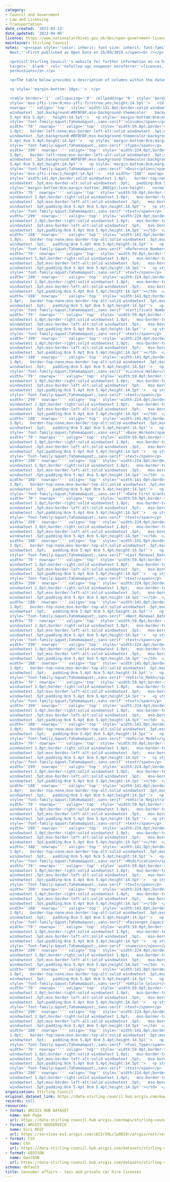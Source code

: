 ```yaml
---
category:
- Council and Government
- Law and Licensing
- Transportation
date_created: '2023-03-13'
date_updated: '2023-04-05'
license: https://www.nationalarchives.gov.uk/doc/open-government-licence/version/3/
maintainer: Stirling Council
notes: '<p><span style=''color: inherit; font-size: inherit; font-family: var(--fontsBaseFamily),Avenir
  Next;''>First published as Open Data on 25/09/2019.</span><br /></p>

  <p>Visit Stirling Council''s website for further information on <a href=''https://www.stirling.gov.uk/business-and-licences/licences-permits-and-permissions/''
  target=''_blank'' rel=''nofollow ugc noopener noreferrer''>licences, permits and
  permissions</a>.</p>

  <p>The table below provides a description of columns within the dataset.<br /></p>

  <p style=''margin-bottom: 10px;''>  </p>

  <table border=''1'' cellspacing=''0'' cellpadding=''0'' style=''border: none;''>  <tbody><tr
  style=''mso-yfti-irow:0;mso-yfti-firstrow:yes;height:14.5pt''>   <td width=''188''
  nowrap='''' valign=''top'' style=''width:141.0pt;border:solid windowtext 1.0pt;   mso-border-alt:solid
  windowtext .5pt;background:#BFBFBF;mso-background-themecolor:   background1;mso-background-themeshade:191;padding:0cm
  5.4pt 0cm 5.4pt;   height:14.5pt''>   <p style=''margin-bottom:0cm;margin-bottom:.0001pt;line-height:   normal''><span
  style=''font-family:&quot;Tahoma&quot;,sans-serif''>Column</span></p>   </td>   <td
  width=''79'' nowrap='''' valign=''top'' style=''width:59.0pt;border:solid windowtext
  1.0pt;   border-left:none;mso-border-left-alt:solid windowtext .5pt;mso-border-alt:   solid
  windowtext .5pt;background:#BFBFBF;mso-background-themecolor:background1;   mso-background-themeshade:191;padding:0cm
  5.4pt 0cm 5.4pt;height:14.5pt''>   <p style=''margin-bottom:0cm;margin-bottom:.0001pt;line-height:   normal''><span
  style=''font-family:&quot;Tahoma&quot;,sans-serif''>Type</span></p>   </td>   <td
  width=''299'' nowrap='''' valign=''top'' style=''width:224.0pt;border:solid windowtext
  1.0pt;   border-left:none;mso-border-left-alt:solid windowtext .5pt;mso-border-alt:   solid
  windowtext .5pt;background:#BFBFBF;mso-background-themecolor:background1;   mso-background-themeshade:191;padding:0cm
  5.4pt 0cm 5.4pt;height:14.5pt''>   <p style=''margin-bottom:0cm;margin-bottom:.0001pt;line-height:   normal''><span
  style=''font-family:&quot;Tahoma&quot;,sans-serif''>Description</span></p>   </td>  </tr>  <tr
  style=''mso-yfti-irow:1;height:14.5pt''>   <td width=''188'' nowrap='''' valign=''top''
  style=''width:141.0pt;border:solid windowtext 1.0pt;   border-top:none;mso-border-top-alt:solid
  windowtext .5pt;mso-border-alt:solid windowtext .5pt;   padding:0cm 5.4pt 0cm 5.4pt;height:14.5pt''>   <p
  style=''margin-bottom:0cm;margin-bottom:.0001pt;line-height:   normal''><span style=''font-family:&quot;Tahoma&quot;,sans-serif''>Licence_Type</span></p>   </td>   <td
  width=''79'' nowrap='''' valign=''top'' style=''width:59.0pt;border-top:none;   border-left:none;border-bottom:solid
  windowtext 1.0pt;border-right:solid windowtext 1.0pt;   mso-border-top-alt:solid
  windowtext .5pt;mso-border-left-alt:solid windowtext .5pt;   mso-border-alt:solid
  windowtext .5pt;padding:0cm 5.4pt 0cm 5.4pt;height:14.5pt''>   <p style=''margin-bottom:0cm;margin-bottom:.0001pt;line-height:   normal''><span
  style=''font-family:&quot;Tahoma&quot;,sans-serif''>text</span></p>   </td>   <td
  width=''299'' nowrap='''' valign=''top'' style=''width:224.0pt;border-top:none;   border-left:none;border-bottom:solid
  windowtext 1.0pt;border-right:solid windowtext 1.0pt;   mso-border-top-alt:solid
  windowtext .5pt;mso-border-left-alt:solid windowtext .5pt;   mso-border-alt:solid
  windowtext .5pt;padding:0cm 5.4pt 0cm 5.4pt;height:14.5pt''></td>  </tr>  <tr style=''mso-yfti-irow:2;height:14.5pt''>   <td
  width=''188'' nowrap='''' valign=''top'' style=''width:141.0pt;border:solid windowtext
  1.0pt;   border-top:none;mso-border-top-alt:solid windowtext .5pt;mso-border-alt:solid
  windowtext .5pt;   padding:0cm 5.4pt 0cm 5.4pt;height:14.5pt''>   <p style=''margin-bottom:0cm;margin-bottom:.0001pt;line-height:   normal''><span
  style=''font-family:&quot;Tahoma&quot;,sans-serif''>Reference_Number</span></p>   </td>   <td
  width=''79'' nowrap='''' valign=''top'' style=''width:59.0pt;border-top:none;   border-left:none;border-bottom:solid
  windowtext 1.0pt;border-right:solid windowtext 1.0pt;   mso-border-top-alt:solid
  windowtext .5pt;mso-border-left-alt:solid windowtext .5pt;   mso-border-alt:solid
  windowtext .5pt;padding:0cm 5.4pt 0cm 5.4pt;height:14.5pt''>   <p style=''margin-bottom:0cm;margin-bottom:.0001pt;line-height:   normal''><span
  style=''font-family:&quot;Tahoma&quot;,sans-serif''>text</span></p>   </td>   <td
  width=''299'' nowrap='''' valign=''top'' style=''width:224.0pt;border-top:none;   border-left:none;border-bottom:solid
  windowtext 1.0pt;border-right:solid windowtext 1.0pt;   mso-border-top-alt:solid
  windowtext .5pt;mso-border-left-alt:solid windowtext .5pt;   mso-border-alt:solid
  windowtext .5pt;padding:0cm 5.4pt 0cm 5.4pt;height:14.5pt''></td>  </tr>  <tr style=''mso-yfti-irow:3;height:14.5pt''>   <td
  width=''188'' nowrap='''' valign=''top'' style=''width:141.0pt;border:solid windowtext
  1.0pt;   border-top:none;mso-border-top-alt:solid windowtext .5pt;mso-border-alt:solid
  windowtext .5pt;   padding:0cm 5.4pt 0cm 5.4pt;height:14.5pt''>   <p style=''margin-bottom:0cm;margin-bottom:.0001pt;line-height:   normal''><span
  style=''font-family:&quot;Tahoma&quot;,sans-serif''>Certificate_Number</span></p>   </td>   <td
  width=''79'' nowrap='''' valign=''top'' style=''width:59.0pt;border-top:none;   border-left:none;border-bottom:solid
  windowtext 1.0pt;border-right:solid windowtext 1.0pt;   mso-border-top-alt:solid
  windowtext .5pt;mso-border-left-alt:solid windowtext .5pt;   mso-border-alt:solid
  windowtext .5pt;padding:0cm 5.4pt 0cm 5.4pt;height:14.5pt''>   <p style=''margin-bottom:0cm;margin-bottom:.0001pt;line-height:   normal''><span
  style=''font-family:&quot;Tahoma&quot;,sans-serif''>text</span></p>   </td>   <td
  width=''299'' nowrap='''' valign=''top'' style=''width:224.0pt;border-top:none;   border-left:none;border-bottom:solid
  windowtext 1.0pt;border-right:solid windowtext 1.0pt;   mso-border-top-alt:solid
  windowtext .5pt;mso-border-left-alt:solid windowtext .5pt;   mso-border-alt:solid
  windowtext .5pt;padding:0cm 5.4pt 0cm 5.4pt;height:14.5pt''></td>  </tr>  <tr style=''mso-yfti-irow:4;height:14.5pt''>   <td
  width=''188'' nowrap='''' valign=''top'' style=''width:141.0pt;border:solid windowtext
  1.0pt;   border-top:none;mso-border-top-alt:solid windowtext .5pt;mso-border-alt:solid
  windowtext .5pt;   padding:0cm 5.4pt 0cm 5.4pt;height:14.5pt''>   <p style=''margin-bottom:0cm;margin-bottom:.0001pt;line-height:   normal''><span
  style=''font-family:&quot;Tahoma&quot;,sans-serif''>Licence_Holder</span></p>   </td>   <td
  width=''79'' nowrap='''' valign=''top'' style=''width:59.0pt;border-top:none;   border-left:none;border-bottom:solid
  windowtext 1.0pt;border-right:solid windowtext 1.0pt;   mso-border-top-alt:solid
  windowtext .5pt;mso-border-left-alt:solid windowtext .5pt;   mso-border-alt:solid
  windowtext .5pt;padding:0cm 5.4pt 0cm 5.4pt;height:14.5pt''>   <p style=''margin-bottom:0cm;margin-bottom:.0001pt;line-height:   normal''><span
  style=''font-family:&quot;Tahoma&quot;,sans-serif''>text</span></p>   </td>   <td
  width=''299'' nowrap='''' valign=''top'' style=''width:224.0pt;border-top:none;   border-left:none;border-bottom:solid
  windowtext 1.0pt;border-right:solid windowtext 1.0pt;   mso-border-top-alt:solid
  windowtext .5pt;mso-border-left-alt:solid windowtext .5pt;   mso-border-alt:solid
  windowtext .5pt;padding:0cm 5.4pt 0cm 5.4pt;height:14.5pt''></td>  </tr>  <tr style=''mso-yfti-irow:5;height:14.5pt''>   <td
  width=''188'' nowrap='''' valign=''top'' style=''width:141.0pt;border:solid windowtext
  1.0pt;   border-top:none;mso-border-top-alt:solid windowtext .5pt;mso-border-alt:solid
  windowtext .5pt;   padding:0cm 5.4pt 0cm 5.4pt;height:14.5pt''>   <p style=''margin-bottom:0cm;margin-bottom:.0001pt;line-height:   normal''><span
  style=''font-family:&quot;Tahoma&quot;,sans-serif''>Base_Worked</span></p>   </td>   <td
  width=''79'' nowrap='''' valign=''top'' style=''width:59.0pt;border-top:none;   border-left:none;border-bottom:solid
  windowtext 1.0pt;border-right:solid windowtext 1.0pt;   mso-border-top-alt:solid
  windowtext .5pt;mso-border-left-alt:solid windowtext .5pt;   mso-border-alt:solid
  windowtext .5pt;padding:0cm 5.4pt 0cm 5.4pt;height:14.5pt''>   <p style=''margin-bottom:0cm;margin-bottom:.0001pt;line-height:   normal''><span
  style=''font-family:&quot;Tahoma&quot;,sans-serif''>text</span></p>   </td>   <td
  width=''299'' nowrap='''' valign=''top'' style=''width:224.0pt;border-top:none;   border-left:none;border-bottom:solid
  windowtext 1.0pt;border-right:solid windowtext 1.0pt;   mso-border-top-alt:solid
  windowtext .5pt;mso-border-left-alt:solid windowtext .5pt;   mso-border-alt:solid
  windowtext .5pt;padding:0cm 5.4pt 0cm 5.4pt;height:14.5pt''></td>  </tr>  <tr style=''mso-yfti-irow:6;height:14.5pt''>   <td
  width=''188'' nowrap='''' valign=''top'' style=''width:141.0pt;border:solid windowtext
  1.0pt;   border-top:none;mso-border-top-alt:solid windowtext .5pt;mso-border-alt:solid
  windowtext .5pt;   padding:0cm 5.4pt 0cm 5.4pt;height:14.5pt''>   <p style=''margin-bottom:0cm;margin-bottom:.0001pt;line-height:   normal''><span
  style=''font-family:&quot;Tahoma&quot;,sans-serif''>Date_First_Granted</span></p>   </td>   <td
  width=''79'' nowrap='''' valign=''top'' style=''width:59.0pt;border-top:none;   border-left:none;border-bottom:solid
  windowtext 1.0pt;border-right:solid windowtext 1.0pt;   mso-border-top-alt:solid
  windowtext .5pt;mso-border-left-alt:solid windowtext .5pt;   mso-border-alt:solid
  windowtext .5pt;padding:0cm 5.4pt 0cm 5.4pt;height:14.5pt''>   <p style=''margin-bottom:0cm;margin-bottom:.0001pt;line-height:   normal''><span
  style=''font-family:&quot;Tahoma&quot;,sans-serif''>text</span></p>   </td>   <td
  width=''299'' nowrap='''' valign=''top'' style=''width:224.0pt;border-top:none;   border-left:none;border-bottom:solid
  windowtext 1.0pt;border-right:solid windowtext 1.0pt;   mso-border-top-alt:solid
  windowtext .5pt;mso-border-left-alt:solid windowtext .5pt;   mso-border-alt:solid
  windowtext .5pt;padding:0cm 5.4pt 0cm 5.4pt;height:14.5pt''></td>  </tr>  <tr style=''mso-yfti-irow:7;height:14.5pt''>   <td
  width=''188'' nowrap='''' valign=''top'' style=''width:141.0pt;border:solid windowtext
  1.0pt;   border-top:none;mso-border-top-alt:solid windowtext .5pt;mso-border-alt:solid
  windowtext .5pt;   padding:0cm 5.4pt 0cm 5.4pt;height:14.5pt''>   <p style=''margin-bottom:0cm;margin-bottom:.0001pt;line-height:   normal''><span
  style=''font-family:&quot;Tahoma&quot;,sans-serif''>Last_Renewal_Date</span></p>   </td>   <td
  width=''79'' nowrap='''' valign=''top'' style=''width:59.0pt;border-top:none;   border-left:none;border-bottom:solid
  windowtext 1.0pt;border-right:solid windowtext 1.0pt;   mso-border-top-alt:solid
  windowtext .5pt;mso-border-left-alt:solid windowtext .5pt;   mso-border-alt:solid
  windowtext .5pt;padding:0cm 5.4pt 0cm 5.4pt;height:14.5pt''>   <p style=''margin-bottom:0cm;margin-bottom:.0001pt;line-height:   normal''><span
  style=''font-family:&quot;Tahoma&quot;,sans-serif''>text</span></p>   </td>   <td
  width=''299'' nowrap='''' valign=''top'' style=''width:224.0pt;border-top:none;   border-left:none;border-bottom:solid
  windowtext 1.0pt;border-right:solid windowtext 1.0pt;   mso-border-top-alt:solid
  windowtext .5pt;mso-border-left-alt:solid windowtext .5pt;   mso-border-alt:solid
  windowtext .5pt;padding:0cm 5.4pt 0cm 5.4pt;height:14.5pt''></td>  </tr>  <tr style=''mso-yfti-irow:8;height:14.5pt''>   <td
  width=''188'' nowrap='''' valign=''top'' style=''width:141.0pt;border:solid windowtext
  1.0pt;   border-top:none;mso-border-top-alt:solid windowtext .5pt;mso-border-alt:solid
  windowtext .5pt;   padding:0cm 5.4pt 0cm 5.4pt;height:14.5pt''>   <p style=''margin-bottom:0cm;margin-bottom:.0001pt;line-height:   normal''><span
  style=''font-family:&quot;Tahoma&quot;,sans-serif''>Next_Renewal_Date</span></p>   </td>   <td
  width=''79'' nowrap='''' valign=''top'' style=''width:59.0pt;border-top:none;   border-left:none;border-bottom:solid
  windowtext 1.0pt;border-right:solid windowtext 1.0pt;   mso-border-top-alt:solid
  windowtext .5pt;mso-border-left-alt:solid windowtext .5pt;   mso-border-alt:solid
  windowtext .5pt;padding:0cm 5.4pt 0cm 5.4pt;height:14.5pt''>   <p style=''margin-bottom:0cm;margin-bottom:.0001pt;line-height:   normal''><span
  style=''font-family:&quot;Tahoma&quot;,sans-serif''>text</span></p>   </td>   <td
  width=''299'' nowrap='''' valign=''top'' style=''width:224.0pt;border-top:none;   border-left:none;border-bottom:solid
  windowtext 1.0pt;border-right:solid windowtext 1.0pt;   mso-border-top-alt:solid
  windowtext .5pt;mso-border-left-alt:solid windowtext .5pt;   mso-border-alt:solid
  windowtext .5pt;padding:0cm 5.4pt 0cm 5.4pt;height:14.5pt''></td>  </tr>  <tr style=''mso-yfti-irow:9;height:14.5pt''>   <td
  width=''188'' nowrap='''' valign=''top'' style=''width:141.0pt;border:solid windowtext
  1.0pt;   border-top:none;mso-border-top-alt:solid windowtext .5pt;mso-border-alt:solid
  windowtext .5pt;   padding:0cm 5.4pt 0cm 5.4pt;height:14.5pt''>   <p style=''margin-bottom:0cm;margin-bottom:.0001pt;line-height:   normal''><span
  style=''font-family:&quot;Tahoma&quot;,sans-serif''>Vehicle_Make</span></p>   </td>   <td
  width=''79'' nowrap='''' valign=''top'' style=''width:59.0pt;border-top:none;   border-left:none;border-bottom:solid
  windowtext 1.0pt;border-right:solid windowtext 1.0pt;   mso-border-top-alt:solid
  windowtext .5pt;mso-border-left-alt:solid windowtext .5pt;   mso-border-alt:solid
  windowtext .5pt;padding:0cm 5.4pt 0cm 5.4pt;height:14.5pt''>   <p style=''margin-bottom:0cm;margin-bottom:.0001pt;line-height:   normal''><span
  style=''font-family:&quot;Tahoma&quot;,sans-serif''>text</span></p>   </td>   <td
  width=''299'' nowrap='''' valign=''top'' style=''width:224.0pt;border-top:none;   border-left:none;border-bottom:solid
  windowtext 1.0pt;border-right:solid windowtext 1.0pt;   mso-border-top-alt:solid
  windowtext .5pt;mso-border-left-alt:solid windowtext .5pt;   mso-border-alt:solid
  windowtext .5pt;padding:0cm 5.4pt 0cm 5.4pt;height:14.5pt''></td>  </tr>  <tr style=''mso-yfti-irow:10;height:14.5pt''>   <td
  width=''188'' nowrap='''' valign=''top'' style=''width:141.0pt;border:solid windowtext
  1.0pt;   border-top:none;mso-border-top-alt:solid windowtext .5pt;mso-border-alt:solid
  windowtext .5pt;   padding:0cm 5.4pt 0cm 5.4pt;height:14.5pt''>   <p style=''margin-bottom:0cm;margin-bottom:.0001pt;line-height:   normal''><span
  style=''font-family:&quot;Tahoma&quot;,sans-serif''>Vehicle_Model</span></p>   </td>   <td
  width=''79'' nowrap='''' valign=''top'' style=''width:59.0pt;border-top:none;   border-left:none;border-bottom:solid
  windowtext 1.0pt;border-right:solid windowtext 1.0pt;   mso-border-top-alt:solid
  windowtext .5pt;mso-border-left-alt:solid windowtext .5pt;   mso-border-alt:solid
  windowtext .5pt;padding:0cm 5.4pt 0cm 5.4pt;height:14.5pt''>   <p style=''margin-bottom:0cm;margin-bottom:.0001pt;line-height:   normal''><span
  style=''font-family:&quot;Tahoma&quot;,sans-serif''>text</span></p>   </td>   <td
  width=''299'' nowrap='''' valign=''top'' style=''width:224.0pt;border-top:none;   border-left:none;border-bottom:solid
  windowtext 1.0pt;border-right:solid windowtext 1.0pt;   mso-border-top-alt:solid
  windowtext .5pt;mso-border-left-alt:solid windowtext .5pt;   mso-border-alt:solid
  windowtext .5pt;padding:0cm 5.4pt 0cm 5.4pt;height:14.5pt''></td>  </tr>  <tr style=''mso-yfti-irow:11;height:14.5pt''>   <td
  width=''188'' nowrap='''' valign=''top'' style=''width:141.0pt;border:solid windowtext
  1.0pt;   border-top:none;mso-border-top-alt:solid windowtext .5pt;mso-border-alt:solid
  windowtext .5pt;   padding:0cm 5.4pt 0cm 5.4pt;height:14.5pt''>   <p style=''margin-bottom:0cm;margin-bottom:.0001pt;line-height:   normal''><span
  style=''font-family:&quot;Tahoma&quot;,sans-serif''>Vehicle_Registration_Date</span></p>   </td>   <td
  width=''79'' nowrap='''' valign=''top'' style=''width:59.0pt;border-top:none;   border-left:none;border-bottom:solid
  windowtext 1.0pt;border-right:solid windowtext 1.0pt;   mso-border-top-alt:solid
  windowtext .5pt;mso-border-left-alt:solid windowtext .5pt;   mso-border-alt:solid
  windowtext .5pt;padding:0cm 5.4pt 0cm 5.4pt;height:14.5pt''>   <p style=''margin-bottom:0cm;margin-bottom:.0001pt;line-height:   normal''><span
  style=''font-family:&quot;Tahoma&quot;,sans-serif''>text</span></p>   </td>   <td
  width=''299'' nowrap='''' valign=''top'' style=''width:224.0pt;border-top:none;   border-left:none;border-bottom:solid
  windowtext 1.0pt;border-right:solid windowtext 1.0pt;   mso-border-top-alt:solid
  windowtext .5pt;mso-border-left-alt:solid windowtext .5pt;   mso-border-alt:solid
  windowtext .5pt;padding:0cm 5.4pt 0cm 5.4pt;height:14.5pt''></td>  </tr>  <tr style=''mso-yfti-irow:12;height:14.5pt''>   <td
  width=''188'' nowrap='''' valign=''top'' style=''width:141.0pt;border:solid windowtext
  1.0pt;   border-top:none;mso-border-top-alt:solid windowtext .5pt;mso-border-alt:solid
  windowtext .5pt;   padding:0cm 5.4pt 0cm 5.4pt;height:14.5pt''>   <p style=''margin-bottom:0cm;margin-bottom:.0001pt;line-height:   normal''><span
  style=''font-family:&quot;Tahoma&quot;,sans-serif''>Modifications</span></p>   </td>   <td
  width=''79'' nowrap='''' valign=''top'' style=''width:59.0pt;border-top:none;   border-left:none;border-bottom:solid
  windowtext 1.0pt;border-right:solid windowtext 1.0pt;   mso-border-top-alt:solid
  windowtext .5pt;mso-border-left-alt:solid windowtext .5pt;   mso-border-alt:solid
  windowtext .5pt;padding:0cm 5.4pt 0cm 5.4pt;height:14.5pt''>   <p style=''margin-bottom:0cm;margin-bottom:.0001pt;line-height:   normal''><span
  style=''font-family:&quot;Tahoma&quot;,sans-serif''>text</span></p>   </td>   <td
  width=''299'' nowrap='''' valign=''top'' style=''width:224.0pt;border-top:none;   border-left:none;border-bottom:solid
  windowtext 1.0pt;border-right:solid windowtext 1.0pt;   mso-border-top-alt:solid
  windowtext .5pt;mso-border-left-alt:solid windowtext .5pt;   mso-border-alt:solid
  windowtext .5pt;padding:0cm 5.4pt 0cm 5.4pt;height:14.5pt''></td>  </tr>  <tr style=''mso-yfti-irow:13;height:14.5pt''>   <td
  width=''188'' nowrap='''' valign=''top'' style=''width:141.0pt;border:solid windowtext
  1.0pt;   border-top:none;mso-border-top-alt:solid windowtext .5pt;mso-border-alt:solid
  windowtext .5pt;   padding:0cm 5.4pt 0cm 5.4pt;height:14.5pt''>   <p style=''margin-bottom:0cm;margin-bottom:.0001pt;line-height:   normal''><span
  style=''font-family:&quot;Tahoma&quot;,sans-serif''>Passenger_Capacity</span></p>   </td>   <td
  width=''79'' nowrap='''' valign=''top'' style=''width:59.0pt;border-top:none;   border-left:none;border-bottom:solid
  windowtext 1.0pt;border-right:solid windowtext 1.0pt;   mso-border-top-alt:solid
  windowtext .5pt;mso-border-left-alt:solid windowtext .5pt;   mso-border-alt:solid
  windowtext .5pt;padding:0cm 5.4pt 0cm 5.4pt;height:14.5pt''>   <p style=''margin-bottom:0cm;margin-bottom:.0001pt;line-height:   normal''><span
  style=''font-family:&quot;Tahoma&quot;,sans-serif''>numeric</span></p>   </td>   <td
  width=''299'' nowrap='''' valign=''top'' style=''width:224.0pt;border-top:none;   border-left:none;border-bottom:solid
  windowtext 1.0pt;border-right:solid windowtext 1.0pt;   mso-border-top-alt:solid
  windowtext .5pt;mso-border-left-alt:solid windowtext .5pt;   mso-border-alt:solid
  windowtext .5pt;padding:0cm 5.4pt 0cm 5.4pt;height:14.5pt''></td>  </tr>  <tr style=''mso-yfti-irow:14;height:14.5pt''>   <td
  width=''188'' nowrap='''' valign=''top'' style=''width:141.0pt;border:solid windowtext
  1.0pt;   border-top:none;mso-border-top-alt:solid windowtext .5pt;mso-border-alt:solid
  windowtext .5pt;   padding:0cm 5.4pt 0cm 5.4pt;height:14.5pt''>   <p style=''margin-bottom:0cm;margin-bottom:.0001pt;line-height:   normal''><span
  style=''font-family:&quot;Tahoma&quot;,sans-serif''>Vehicle_Colour</span></p>   </td>   <td
  width=''79'' nowrap='''' valign=''top'' style=''width:59.0pt;border-top:none;   border-left:none;border-bottom:solid
  windowtext 1.0pt;border-right:solid windowtext 1.0pt;   mso-border-top-alt:solid
  windowtext .5pt;mso-border-left-alt:solid windowtext .5pt;   mso-border-alt:solid
  windowtext .5pt;padding:0cm 5.4pt 0cm 5.4pt;height:14.5pt''>   <p style=''margin-bottom:0cm;margin-bottom:.0001pt;line-height:   normal''><span
  style=''font-family:&quot;Tahoma&quot;,sans-serif''>text</span></p>   </td>   <td
  width=''299'' nowrap='''' valign=''top'' style=''width:224.0pt;border-top:none;   border-left:none;border-bottom:solid
  windowtext 1.0pt;border-right:solid windowtext 1.0pt;   mso-border-top-alt:solid
  windowtext .5pt;mso-border-left-alt:solid windowtext .5pt;   mso-border-alt:solid
  windowtext .5pt;padding:0cm 5.4pt 0cm 5.4pt;height:14.5pt''></td>  </tr>  <tr style=''mso-yfti-irow:15;mso-yfti-lastrow:yes;height:14.5pt''>   <td
  width=''188'' nowrap='''' valign=''top'' style=''width:141.0pt;border:solid windowtext
  1.0pt;   border-top:none;mso-border-top-alt:solid windowtext .5pt;mso-border-alt:solid
  windowtext .5pt;   padding:0cm 5.4pt 0cm 5.4pt;height:14.5pt''>   <p style=''margin-bottom:0cm;margin-bottom:.0001pt;line-height:   normal''><span
  style=''font-family:&quot;Tahoma&quot;,sans-serif''>Fuel_Type</span></p>   </td>   <td
  width=''79'' nowrap='''' valign=''top'' style=''width:59.0pt;border-top:none;   border-left:none;border-bottom:solid
  windowtext 1.0pt;border-right:solid windowtext 1.0pt;   mso-border-top-alt:solid
  windowtext .5pt;mso-border-left-alt:solid windowtext .5pt;   mso-border-alt:solid
  windowtext .5pt;padding:0cm 5.4pt 0cm 5.4pt;height:14.5pt''>   <p style=''margin-bottom:0cm;margin-bottom:.0001pt;line-height:   normal''><span
  style=''font-family:&quot;Tahoma&quot;,sans-serif''>text</span></p>   </td>   <td
  width=''299'' nowrap='''' valign=''top'' style=''width:224.0pt;border-top:none;   border-left:none;border-bottom:solid
  windowtext 1.0pt;border-right:solid windowtext 1.0pt;   mso-border-top-alt:solid
  windowtext .5pt;mso-border-left-alt:solid windowtext .5pt;   mso-border-alt:solid
  windowtext .5pt;padding:0cm 5.4pt 0cm 5.4pt;height:14.5pt''></td>  </tr> </tbody></table>'
organization: Stirling Council
original_dataset_link: https://data-stirling-council.hub.arcgis.com/maps/stirling-council::consumer-affairs-taxi-and-private-car-hire-licenses
records: null
resources:
- format: ARCGIS HUB DATASET
  name: Web Page
  url: https://data-stirling-council.hub.arcgis.com/maps/stirling-council::consumer-affairs-taxi-and-private-car-hire-licenses
- format: ARCGIS GEOSERVICE
  name: Esri REST
  url: https://services-eu1.arcgis.com/cECIr59LclpO818r/arcgis/rest/services/consumer%20affairs%20-%20taxi%20and%20private%20car%20hire%20licenses/FeatureServer/0
- format: CSV
  name: CSV
  url: https://data-stirling-council.hub.arcgis.com/datasets/stirling-council::consumer-affairs-taxi-and-private-car-hire-licenses.csv?where=1=1&outSR=%7B%22latestWkid%22%3A3857%2C%22wkid%22%3A102100%7D
- format: GEOJSON
  name: GeoJSON
  url: https://data-stirling-council.hub.arcgis.com/datasets/stirling-council::consumer-affairs-taxi-and-private-car-hire-licenses.geojson?where=1=1&outSR=%7B%22latestWkid%22%3A3857%2C%22wkid%22%3A102100%7D
schema: default
title: Consumer affairs - taxi and private car hire licenses
---
```

